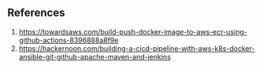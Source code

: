 ## References

1. https://towardsaws.com/build-push-docker-image-to-aws-ecr-using-github-actions-8396888a8f9e
2. https://hackernoon.com/building-a-cicd-pipeline-with-aws-k8s-docker-ansible-git-github-apache-maven-and-jenkins